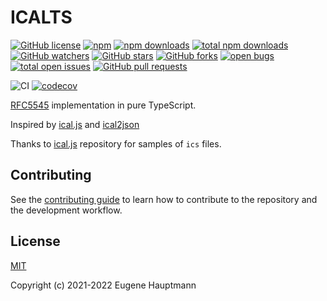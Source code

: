# ICALTS

[![GitHub license](https://img.shields.io/github/license/eugenehp/icalts.svg?color=blue&style=for-the-badge)](./LICENSE)
[![npm](https://img.shields.io/npm/v/icalts.svg?color=green&style=for-the-badge)](https://www.npmjs.com/package/icalts)
[![npm downloads](https://img.shields.io/npm/dw/icalts.svg?label=npm%20downloads&style=for-the-badge)](https://npmcharts.com/compare/icalts?minimal=true)
[![total npm downloads](https://img.shields.io/npm/dt/icalts.svg?label=total%20npm%20downloads&style=for-the-badge)](https://npmcharts.com/compare/icalts?minimal=true)
[![GitHub watchers](https://img.shields.io/github/watchers/eugenehp/icalts.svg?style=for-the-badge)](https://github.com/eugenehp/icalts/watchers)
[![GitHub stars](https://img.shields.io/github/stars/eugenehp/icalts.svg?label=GitHub%20stars&style=for-the-badge)](https://github.com/eugenehp/icalts/stargazers)
[![GitHub forks](https://img.shields.io/github/forks/eugenehp/icalts.svg?style=for-the-badge)](https://github.com/eugenehp/icalts/network/members)
[![open bugs](https://img.shields.io/github/issues-raw/eugenehp/icalts/bug.svg?color=d73a4a&label=open%20bugs&style=for-the-badge)](https://github.com/eugenehp/icalts/issues?utf8=%E2%9C%93&q=is%3Aissue+is%3Aopen+label%3Abug)
[![total open issues](https://img.shields.io/github/issues-raw/eugenehp/icalts.svg?label=total%20open%20issues&style=for-the-badge)](https://github.com/eugenehp/icalts/issues)
[![GitHub pull requests](https://img.shields.io/github/issues-pr-raw/eugenehp/icalts.svg?style=for-the-badge)](https://github.com/eugenehp/icalts/pulls)

![CI](https://github.com/eugenehp/icalts/workflows/CI/badge.svg?branch=main)
[![codecov](https://codecov.io/gh/eugenehp/icalts/branch/main/graph/badge.svg?token=H8J3S5MAG2)](https://codecov.io/gh/eugenehp/icalts)

[RFC5545](https://tools.ietf.org/html/rfc5545) implementation in pure TypeScript.

Inspired by [ical.js](https://github.com/mozilla-comm/ical.js#readme) and [ical2json](https://github.com/adrianlee44/ical2json)

Thanks to [ical.js](https://github.com/mozilla-comm/ical.js/tree/master/samples) repository for samples of `ics` files.

## Contributing

See the [contributing guide](CONTRIBUTING.md) to learn how to contribute to the repository and the development workflow.

## License

[MIT](https://github.com/eugenehp/icalts/blob/main/LICENSE)

Copyright (c) 2021-2022 Eugene Hauptmann
